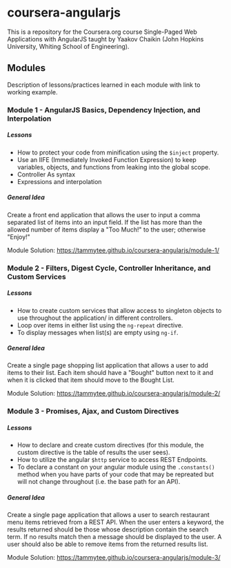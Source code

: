 # coursera-angularjs
This is a repository for the Coursera.org course Single-Paged Web Applications with AngularJS
taught by Yaakov Chaikin (John Hopkins University, Whiting School of Engineering).

## Modules 

Description of lessons/practices learned in each module with link to working example.

### Module 1 - AngularJS Basics, Dependency Injection, and Interpolation

##### Lessons
+ How to protect your code from minification using the `$inject` property. 
+ Use an IIFE (Immediately Invoked Function Expression) to keep variables, objects, and functions
from leaking into the global scope.
+ Controller As syntax
+ Expressions and interpolation


##### General Idea

Create a front end application that allows the user to input a comma separated list of items
into an input field. If the list has more than the allowed number of items display a "Too Much!"
to the user; otherwise "Enjoy!"

Module Solution: https://tammytee.github.io/coursera-angularjs/module-1/

### Module 2 - Filters, Digest Cycle, Controller Inheritance, and Custom Services

##### Lessons

+ How to create custom services that allow access to singleton objects to use throughout the
application/ in different controllers.
+ Loop over items in either list using the `ng-repeat` directive.
+ To display messages when list(s) are empty using `ng-if`.

##### General Idea

Create a single page shopping list application that allows a user to add items to their list. Each 
item should have a "Bought" button next to it and when it is clicked that item should move to the
Bought List.

Module Solution: https://tammytee.github.io/coursera-angularjs/module-2/

### Module 3 - Promises, Ajax, and Custom Directives

##### Lessons
+ How to declare and create custom directives (for this module, the custom directive is the table of 
results the user sees).
+ How to utilize the angular `$http` service to access REST Endpoints.
+ To declare a constant on your angular module using the `.constants()` method when you have parts
of your code that may be repreated but will not change throughout (i.e. the base path for an API).

##### General Idea
Create a single page application that allows a user to search restaurant menu items retrieved from a 
REST API. When the user enters a keyword, the results returned should be those whose description
contain the search term. If no results match then a message should be displayed to the user. A user
should also be able to remove items from the returned results list.

Module Solution: https://tammytee.github.io/coursera-angularjs/module-3/